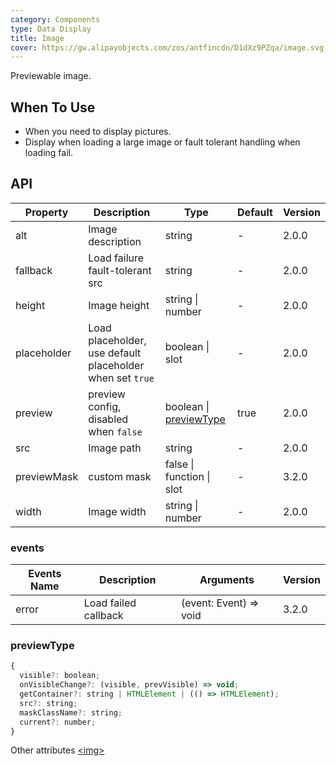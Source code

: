```yaml
---
category: Components
type: Data Display
title: Image
cover: https://gw.alipayobjects.com/zos/antfincdn/D1dXz9PZqa/image.svg
---
```


Previewable image.

## When To Use

- When you need to display pictures.
- Display when loading a large image or fault tolerant handling when loading fail.

## API

| Property | Description | Type | Default | Version |
| --- | --- | --- | --- | --- |
| alt | Image description | string | - | 2.0.0 |
| fallback | Load failure fault-tolerant src | string | - | 2.0.0 |
| height | Image height | string \| number | - | 2.0.0 |
| placeholder | Load placeholder, use default placeholder when set `true` | boolean \| slot | - | 2.0.0 |
| preview | preview config, disabled when `false` | boolean \| [previewType](#previewType) | true | 2.0.0 |
| src | Image path | string | - | 2.0.0 |
| previewMask | custom mask | false \| function \| slot | - | 3.2.0 |
| width | Image width | string \| number | - | 2.0.0 |

### events

| Events Name | Description          | Arguments              | Version |
| ----------- | -------------------- | ---------------------- | ------- |
| error       | Load failed callback | (event: Event) => void | 3.2.0   |

### previewType

```js
{
  visible?: boolean;
  onVisibleChange?: (visible, prevVisible) => void;
  getContainer?: string | HTMLElement | (() => HTMLElement);
  src?: string;
  maskClassName?: string;
  current?: number;
}
```

Other attributes [&lt;img>](https://developer.mozilla.org/en-US/docs/Web/HTML/Element/img#Attributes)
